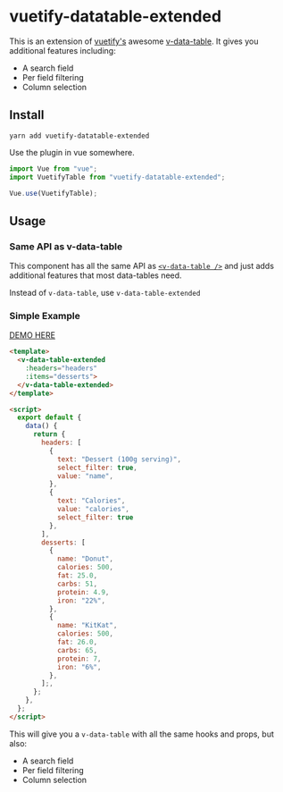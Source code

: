 # vuetify-datatable-extended

This is an extension of [vuetify's](https://github.com/vuetifyjs/vuetify) awesome [v-data-table](https://vuetifyjs.com/en/components/data-tables/). It gives you additional features including:

- A search field 
- Per field filtering
- Column selection

## Install

```
yarn add vuetify-datatable-extended
```

Use the plugin in vue somewhere.

```js
import Vue from "vue";
import VuetifyTable from "vuetify-datatable-extended";

Vue.use(VuetifyTable);
```

## Usage

### Same API as v-data-table

This component has all the same API as [`<v-data-table />`](https://vuetifyjs.com/en/components/data-tables/) and just adds additional features that most data-tables need.

Instead of `v-data-table`, use `v-data-table-extended`

### Simple Example

[DEMO HERE](https://benwinding.github.io/vuetify-datatable-extended/)

```html
<template>
  <v-data-table-extended 
    :headers="headers" 
    :items="desserts">
  </v-data-table-extended>
</template>

<script>
  export default {
    data() {
      return {
        headers: [
          {
            text: "Dessert (100g serving)",
            select_filter: true,
            value: "name",
          },
          {
            text: "Calories",
            value: "calories",
            select_filter: true
          },
        ],
        desserts: [
          {
            name: "Donut",
            calories: 500,
            fat: 25.0,
            carbs: 51,
            protein: 4.9,
            iron: "22%",
          },
          {
            name: "KitKat",
            calories: 500,
            fat: 26.0,
            carbs: 65,
            protein: 7,
            iron: "6%",
          },
        ];,
      };
    },
  };
</script>
```

This will give you a `v-data-table` with all the same hooks and props, but also:

- A search field 
- Per field filtering
- Column selection
